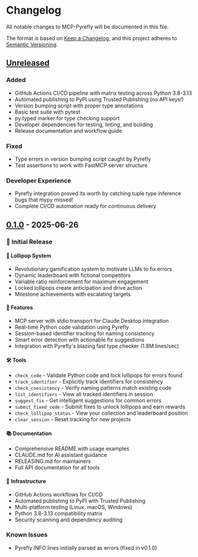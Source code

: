 # Changelog

All notable changes to MCP-Pyrefly will be documented in this file.

The format is based on [Keep a Changelog](https://keepachangelog.com/en/1.0.0/),
and this project adheres to [Semantic Versioning](https://semver.org/spec/v2.0.0.html).

## [Unreleased]

### Added
- GitHub Actions CI/CD pipeline with matrix testing across Python 3.8-3.13
- Automated publishing to PyPI using Trusted Publishing (no API keys!)
- Version bumping script with proper type annotations
- Basic test suite with pytest
- py.typed marker for type checking support
- Developer dependencies for testing, linting, and building
- Release documentation and workflow guide

### Fixed
- Type errors in version bumping script caught by Pyrefly
- Test assertions to work with FastMCP server structure

### Developer Experience
- Pyrefly integration proved its worth by catching tuple type inference bugs that mypy missed!
- Complete CI/CD automation ready for continuous delivery

## [0.1.0] - 2025-06-26

### 🎉 Initial Release

#### 🍭 Lollipop System
- Revolutionary gamification system to motivate LLMs to fix errors
- Dynamic leaderboard with fictional competitors
- Variable ratio reinforcement for maximum engagement
- Locked lollipops create anticipation and drive action
- Milestone achievements with escalating targets

#### 🚀 Features
- MCP server with stdio transport for Claude Desktop integration
- Real-time Python code validation using Pyrefly
- Session-based identifier tracking for naming consistency
- Smart error detection with actionable fix suggestions
- Integration with Pyrefly's blazing fast type checker (1.8M lines/sec)

#### 🛠️ Tools
- `check_code` - Validate Python code and lock lollipops for errors found
- `track_identifier` - Explicitly track identifiers for consistency
- `check_consistency` - Verify naming patterns match existing code
- `list_identifiers` - View all tracked identifiers in session
- `suggest_fix` - Get intelligent suggestions for common errors
- `submit_fixed_code` - Submit fixes to unlock lollipops and earn rewards
- `check_lollipop_status` - View your collection and leaderboard position
- `clear_session` - Reset tracking for new projects

#### 📚 Documentation
- Comprehensive README with usage examples
- CLAUDE.md for AI assistant guidance
- RELEASING.md for maintainers
- Full API documentation for all tools

#### 🔧 Infrastructure
- GitHub Actions workflows for CI/CD
- Automated publishing to PyPI with Trusted Publishing
- Multi-platform testing (Linux, macOS, Windows)
- Python 3.8-3.13 compatibility matrix
- Security scanning and dependency auditing

### Known Issues
- Pyrefly INFO lines initially parsed as errors (fixed in v0.1.0)

[Unreleased]: https://github.com/kimasplund/mcp-pyrefly/compare/v0.1.0...HEAD
[0.1.0]: https://github.com/kimasplund/mcp-pyrefly/releases/tag/v0.1.0